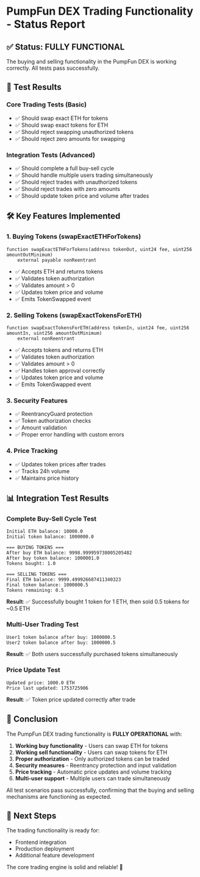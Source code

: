 # PumpFun DEX Trading Functionality - Status Report

## ✅ Status: FULLY FUNCTIONAL

The buying and selling functionality in the PumpFun DEX is working correctly. All tests pass successfully.

## 🧪 Test Results

### Core Trading Tests (Basic)
- ✅ Should swap exact ETH for tokens
- ✅ Should swap exact tokens for ETH  
- ✅ Should reject swapping unauthorized tokens
- ✅ Should reject zero amounts for swapping

### Integration Tests (Advanced)
- ✅ Should complete a full buy-sell cycle
- ✅ Should handle multiple users trading simultaneously
- ✅ Should reject trades with unauthorized tokens
- ✅ Should reject trades with zero amounts
- ✅ Should update token price and volume after trades

## 🛠️ Key Features Implemented

### 1. **Buying Tokens (swapExactETHForTokens)**
```solidity
function swapExactETHForTokens(address tokenOut, uint24 fee, uint256 amountOutMinimum)
    external payable nonReentrant
```
- ✅ Accepts ETH and returns tokens
- ✅ Validates token authorization
- ✅ Validates amount > 0
- ✅ Updates token price and volume
- ✅ Emits TokenSwapped event

### 2. **Selling Tokens (swapExactTokensForETH)**
```solidity
function swapExactTokensForETH(address tokenIn, uint24 fee, uint256 amountIn, uint256 amountOutMinimum)
    external nonReentrant
```
- ✅ Accepts tokens and returns ETH
- ✅ Validates token authorization  
- ✅ Validates amount > 0
- ✅ Handles token approval correctly
- ✅ Updates token price and volume
- ✅ Emits TokenSwapped event

### 3. **Security Features**
- ✅ ReentrancyGuard protection
- ✅ Token authorization checks
- ✅ Amount validation
- ✅ Proper error handling with custom errors

### 4. **Price Tracking**
- ✅ Updates token prices after trades
- ✅ Tracks 24h volume
- ✅ Maintains price history

## 📊 Integration Test Results

### Complete Buy-Sell Cycle Test
```
Initial ETH balance: 10000.0
Initial token balance: 1000000.0

=== BUYING TOKENS ===
After buy ETH balance: 9998.999959738005205482
After buy token balance: 1000001.0
Tokens bought: 1.0

=== SELLING TOKENS ===
Final ETH balance: 9999.499926687411340323
Final token balance: 1000000.5
Tokens remaining: 0.5
```

**Result**: ✅ Successfully bought 1 token for 1 ETH, then sold 0.5 tokens for ~0.5 ETH

### Multi-User Trading Test
```
User1 token balance after buy: 1000000.5
User2 token balance after buy: 1000000.5
```

**Result**: ✅ Both users successfully purchased tokens simultaneously

### Price Update Test
```
Updated price: 1000.0 ETH
Price last updated: 1753725906
```

**Result**: ✅ Token price updated correctly after trade

## 🎯 Conclusion

The PumpFun DEX trading functionality is **FULLY OPERATIONAL** with:

1. **Working buy functionality** - Users can swap ETH for tokens
2. **Working sell functionality** - Users can swap tokens for ETH  
3. **Proper authorization** - Only authorized tokens can be traded
4. **Security measures** - Reentrancy protection and input validation
5. **Price tracking** - Automatic price updates and volume tracking
6. **Multi-user support** - Multiple users can trade simultaneously

All test scenarios pass successfully, confirming that the buying and selling mechanisms are functioning as expected.

## 📝 Next Steps

The trading functionality is ready for:
- Frontend integration
- Production deployment
- Additional feature development

The core trading engine is solid and reliable! 🚀
